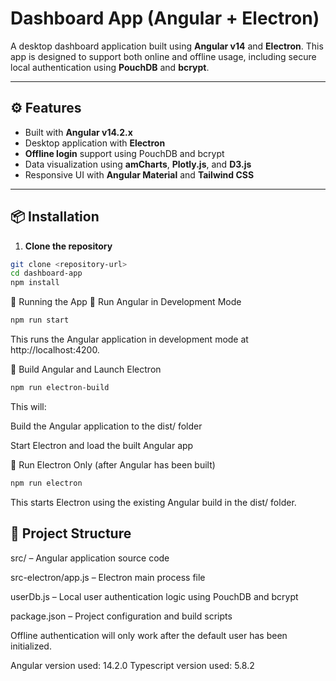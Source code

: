 # Dashboard App (Angular + Electron)

A desktop dashboard application built using **Angular v14** and **Electron**. This app is designed to support both online and offline usage, including secure local authentication using **PouchDB** and **bcrypt**.

---

## ⚙️ Features

- Built with **Angular v14.2.x**
- Desktop application with **Electron**
- **Offline login** support using PouchDB and bcrypt
- Data visualization using **amCharts**, **Plotly.js**, and **D3.js**
- Responsive UI with **Angular Material** and **Tailwind CSS**

---

## 📦 Installation

1. **Clone the repository**

```bash
git clone <repository-url>
cd dashboard-app
npm install
```

🚀 Running the App
🔹 Run Angular in Development Mode

```bash
npm run start
```

This runs the Angular application in development mode at http://localhost:4200.

🔹 Build Angular and Launch Electron

```bash
npm run electron-build
```

This will:

Build the Angular application to the dist/ folder

Start Electron and load the built Angular app

🔹 Run Electron Only (after Angular has been built)

```bash
npm run electron
```

This starts Electron using the existing Angular build in the dist/ folder.

## 📁 Project Structure

src/ – Angular application source code

src-electron/app.js – Electron main process file

userDb.js – Local user authentication logic using PouchDB and bcrypt

package.json – Project configuration and build scripts

Offline authentication will only work after the default user has been initialized.

Angular version used: 14.2.0
Typescript version used: 5.8.2
